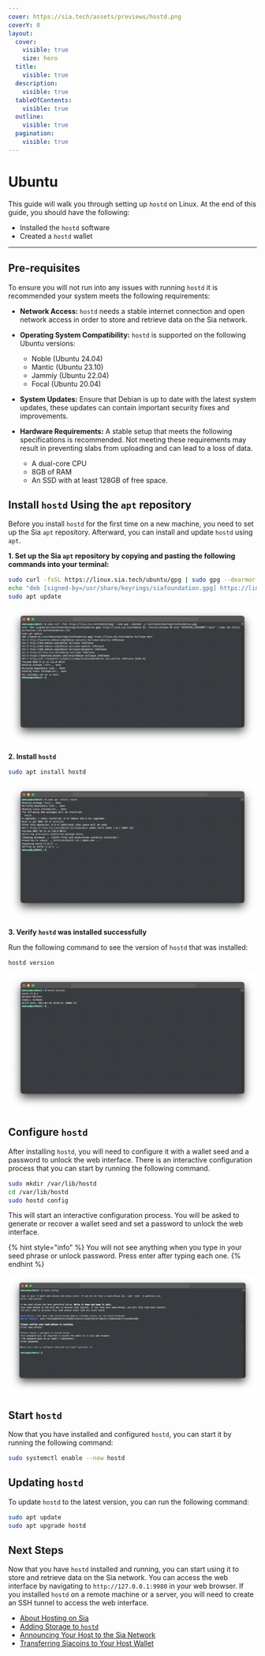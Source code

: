 ```yaml
---
cover: https://sia.tech/assets/previews/hostd.png
coverY: 0
layout:
  cover:
    visible: true
    size: hero
  title:
    visible: true
  description:
    visible: true
  tableOfContents:
    visible: true
  outline:
    visible: true
  pagination:
    visible: true
---
```


# Ubuntu

This guide will walk you through setting up `hostd` on Linux. At the end of this guide, you should have the following:

* Installed the `hostd` software
* Created a `hostd` wallet

---


## Pre-requisites

To ensure you will not run into any issues with running `hostd` it is recommended your system meets the following requirements:

* **Network Access:** `hostd` needs a stable internet connection and open network access in order to store and retrieve data on the Sia network.

* **Operating System Compatibility:** `hostd` is supported on the following Ubuntu versions:
	- Noble (Ubuntu 24.04)
	- Mantic (Ubuntu 23.10)
	- Jammiy (Ubuntu 22.04)
	- Focal (Ubuntu 20.04)

* **System Updates:** Ensure that Debian is up to date with the latest system updates, these updates can contain important security fixes and improvements.

* **Hardware Requirements:** A stable setup that meets the following specifications is recommended. Not meeting these requirements may result in preventing slabs from uploading and can lead to a loss of data.
  - A dual-core CPU
  - 8GB of RAM
  - An SSD with at least 128GB of free space.

## Install `hostd` Using the `apt` repository

Before you install `hostd` for the first time on a new machine, you need to set up the Sia `apt` repository. Afterward, you can install and update `hostd` using `apt`.

**1. Set up the Sia `apt` repository by copying and pasting the following commands into your terminal:**

```sh
sudo curl -fsSL https://linux.sia.tech/ubuntu/gpg | sudo gpg --dearmor -o /usr/share/keyrings/siafoundation.gpg
echo "deb [signed-by=/usr/share/keyrings/siafoundation.gpg] https://linux.sia.tech/ubuntu $(. /etc/os-release && echo "$VERSION_CODENAME") main" | sudo tee /etc/apt/sources.list.d/siafoundation.list
sudo apt update
```

![](../../../.gitbook/assets/renterd-install-screenshots/linux/debian/01-renterd-debian-apt-repo.png)

**2. Install `hostd`**
```sh
sudo apt install hostd
```

![asdd](../../../.gitbook/assets/hostd-install-screenshots/linux/debian/01-hostd-debian-apt-install.png)

**3. Verify `hostd` was installed successfully**

Run the following command to see the version of `hostd` that was installed:

```sh
hostd version
```

![](../../../.gitbook/assets/hostd-install-screenshots/linux/debian/02-hostd-version.png)

## Configure `hostd`

After installing `hostd`, you will need to configure it with a wallet seed and a password to unlock the web interface. There is an interactive configuration process that you can start by running the following command.

```sh
sudo mkdir /var/lib/hostd
cd /var/lib/hostd
sudo hostd config
```

This will start an interactive configuration process. You will be asked to generate or recover a wallet seed and set a password to unlock the web interface.

{% hint style="info" %}
You will not see anything when you type in your seed phrase or unlock password. Press enter after typing each one.
{% endhint %}

![](../../../.gitbook/assets/hostd-install-screenshots/linux/debian/03-hostd-debian-config.png)

## Start `hostd`

Now that you have installed and configured `hostd`, you can start it by running the following command:

```sh
sudo systemctl enable --now hostd
```

## Updating `hostd`

To update `hostd` to the latest version, you can run the following command:

```sh
sudo apt update
sudo apt upgrade hostd
```

## Next Steps

Now that you have `hostd` installed and running, you can start using it to store and retrieve data on the Sia network. You can access the web interface by navigating to `http://127.0.0.1:9980` in your web browser. If you installed `hostd` on a remote machine or a server, you will need to create an SSH tunnel to access the web interface.

- [About Hosting on Sia](../about-hosting.md)
- [Adding Storage to `hostd`](../adding-storage.md)
- [Announcing Your Host to the Sia Network](../announcing-your-host.md)
- [Transferring Siacoins to Your Host Wallet](../transferring-siacoins.md)